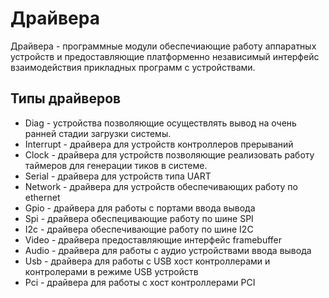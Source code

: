 # Драйвера
Драйвера - программные модули обеспечиающие работу аппаратных устройств и предоставляющие платформенно независимый интерфейс взаимодействия прикладных программ с устройствами.

## Типы драйверов
* Diag - устройства позволяющие осуществлять вывод на очень ранней стадии загрузки системы.
* Interrupt - драйвера для устройств контроллеров прерываний
* Clock - драйвера для устройств позволяющие реализовать работу таймеров для генерации тиков в системе.
* Serial - драйвера для устройств типа UART
* Network - драйвера для устройств обеспечивающих работу по ethernet
* Gpio - драйвера для работы с портами ввода вывода
* Spi - драйвера обеспецивающие работу по шине SPI
* I2c - драйвера обеспечивающие работу по шине I2C
* Video - драйвера предоставляющие интерфейс framebuffer
* Audio - драйвера для работы с аудио устройствами ввода вывода
* Usb - драйвера для работы с USB хост контроллерами и контролерами в режиме USB устройств
* Pci - драйвера для работы с хост контроллерами PCI


